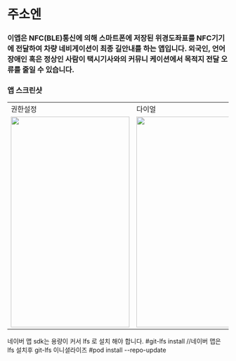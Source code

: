 # 주소엔 
### 이앱은 NFC(BLE)통신에 의해 스마트폰에 저장된 위경도좌표를 NFC기기에 전달하여 차량 네비게이션이 최종 길안내를 하는 앱입니다. 외국인, 언어장애인 혹은 정상인 사람이 택시기사와의 커뮤니 케이션에서 목적지 전달 오류를 줄일 수 있습니다.

### 앱 스크린샷
<table>
  <tr>
    <td>권한설정</td>
    <td>다이얼</td>
    <td>주소록</td>
  </tr>
  <tr>
    <td><img src="screenshots/Screenshot_1582745092.png" width=270 height=480></td>
    <td><img src="screenshots/Screenshot_1582745125.png" width=270 height=480></td>
    <td><img src="screenshots/Screenshot_1582745139.png" width=270 height=480></td>
  </tr>
 </table>

네이버 맵 sdk는 용량이 커서 lfs 로 설치 해야 합니다.
#git-lfs install            //네이버 맵은 lfs 설치후  git-lfs 이니셜라이즈
#pod install --repo-update
